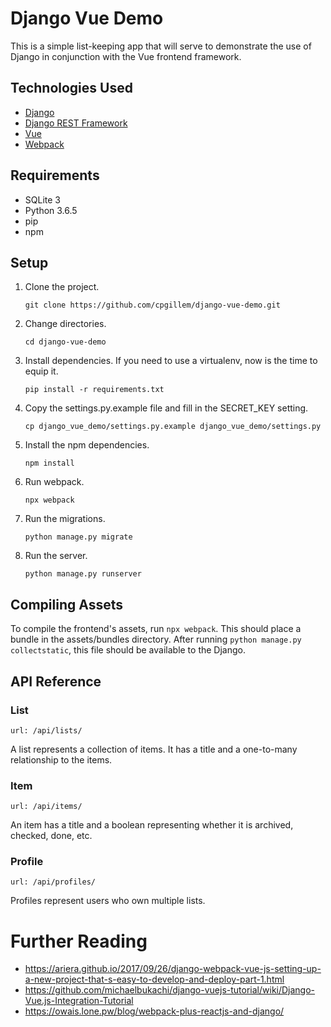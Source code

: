 # Django Vue Demo

This is a simple list-keeping app that will serve to demonstrate the use of Django in conjunction with the Vue frontend framework.

## Technologies Used

- [Django](http://djangoproject.com)
- [Django REST Framework](http://www.django-rest-framework.org/)
- [Vue](http://vuejs.org)
- [Webpack](http://webpack.js.org)

## Requirements

- SQLite 3
- Python 3.6.5
- pip
- npm

## Setup

1. Clone the project.

   `git clone https://github.com/cpgillem/django-vue-demo.git`

1. Change directories.

   `cd django-vue-demo`

1. Install dependencies. If you need to use a virtualenv, now is the time to equip it.

   `pip install -r requirements.txt`

1. Copy the settings.py.example file and fill in the SECRET_KEY setting.

   `cp django_vue_demo/settings.py.example django_vue_demo/settings.py`

1. Install the npm dependencies.

   `npm install`

1. Run webpack.

   `npx webpack`

1. Run the migrations.

   `python manage.py migrate`

1. Run the server.

   `python manage.py runserver`

## Compiling Assets

To compile the frontend's assets, run `npx webpack`. This should place a bundle in the assets/bundles directory. After running `python manage.py collectstatic`, this file should be available to the Django.

## API Reference

### List
`url: /api/lists/`

A list represents a collection of items. It has a title and a one-to-many relationship to the items.

### Item
`url: /api/items/`

An item has a title and a boolean representing whether it is archived, checked, done, etc.

### Profile
`url: /api/profiles/`

Profiles represent users who own multiple lists.

# Further Reading

- https://ariera.github.io/2017/09/26/django-webpack-vue-js-setting-up-a-new-project-that-s-easy-to-develop-and-deploy-part-1.html
- https://github.com/michaelbukachi/django-vuejs-tutorial/wiki/Django-Vue.js-Integration-Tutorial
- https://owais.lone.pw/blog/webpack-plus-reactjs-and-django/